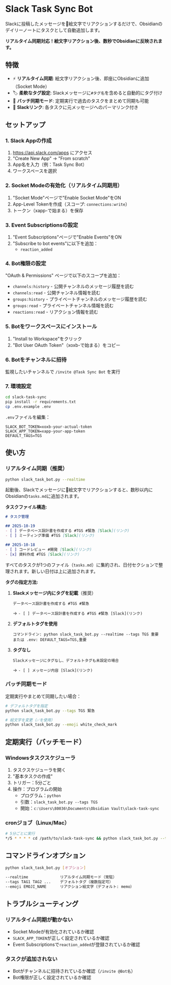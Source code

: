 # Slack Task Sync Bot

Slackに投稿したメッセージを📝絵文字でリアクションするだけで、Obsidianのデイリーノートにタスクとして自動追加します。

**リアルタイム同期対応！絵文字リアクション後、数秒でObsidianに反映されます。**

## 特徴

- ⚡ **リアルタイム同期**: 絵文字リアクション後、即座にObsidianに追加（Socket Mode）
- 🏷️ **柔軟なタグ設定**: Slackメッセージに`#タグ名`を含めると自動的にタグ付け
- 🔄 **バッチ同期モード**: 定期実行で過去のタスクをまとめて同期も可能
- 📝 **Slackリンク**: 各タスクに元メッセージへのパーマリンク付き

## セットアップ

### 1. Slack Appの作成

1. https://api.slack.com/apps にアクセス
2. "Create New App" → "From scratch"
3. App名を入力（例：Task Sync Bot）
4. ワークスペースを選択

### 2. Socket Modeの有効化（リアルタイム同期用）

1. "Socket Mode"ページで"Enable Socket Mode"をON
2. App-Level Tokenを作成（スコープ: `connections:write`）
3. トークン（xapp-で始まる）を保存

### 3. Event Subscriptionsの設定

1. "Event Subscriptions"ページで"Enable Events"をON
2. "Subscribe to bot events"に以下を追加：
   - `reaction_added`

### 4. Bot権限の設定

"OAuth & Permissions" ページで以下のスコープを追加：
- `channels:history` - 公開チャンネルのメッセージ履歴を読む
- `channels:read` - 公開チャンネル情報を読む
- `groups:history` - プライベートチャンネルのメッセージ履歴を読む
- `groups:read` - プライベートチャンネル情報を読む
- `reactions:read` - リアクション情報を読む

### 5. Botをワークスペースにインストール

1. "Install to Workspace"をクリック
2. "Bot User OAuth Token"（xoxb-で始まる）をコピー

### 6. Botをチャンネルに招待

監視したいチャンネルで `/invite @Task Sync Bot` を実行

### 7. 環境設定

```bash
cd slack-task-sync
pip install -r requirements.txt
cp .env.example .env
```

`.env`ファイルを編集：
```
SLACK_BOT_TOKEN=xoxb-your-actual-token
SLACK_APP_TOKEN=xapp-your-app-token
DEFAULT_TAGS=TGS
```

## 使い方

### リアルタイム同期（推奨）

```bash
python slack_task_bot.py --realtime
```

起動後、Slackでメッセージに📝絵文字でリアクションすると、数秒以内にObsidianの`tasks.md`に追加されます。

**タスクファイル構造:**
```markdown
# タスク管理

## 2025-10-19
- [ ] データベース設計書を作成する #TGS #緊急 [Slack](リンク)
- [ ] ミーティング準備 #TGS [Slack](リンク)

## 2025-10-18
- [ ] コードレビュー #開発 [Slack](リンク)
- [x] 資料作成 #TGS [Slack](リンク)
```

すべてのタスクが1つのファイル（`tasks.md`）に集約され、日付セクションで整理されます。新しい日付は上に追加されます。

**タグの指定方法:**

1. **Slackメッセージ内にタグを記載**（推奨）
   ```
   データベース設計書を作成する #TGS #緊急
   ```
   → `- [ ] データベース設計書を作成する #TGS #緊急 [Slack](リンク)`

2. **デフォルトタグを使用**
   ```
   コマンドライン: python slack_task_bot.py --realtime --tags TGS 重要
   または .env: DEFAULT_TAGS=TGS,重要
   ```

3. **タグなし**
   ```
   Slackメッセージにタグなし、デフォルトタグも未設定の場合
   ```
   → `- [ ] メッセージ内容 [Slack](リンク)`

### バッチ同期モード

定期実行やまとめて同期したい場合：

```bash
# デフォルトタグを指定
python slack_task_bot.py --tags TGS 緊急

# 絵文字を変更（✅を使用）
python slack_task_bot.py --emoji white_check_mark
```

## 定期実行（バッチモード）

### Windowsタスクスケジューラ

1. タスクスケジューラを開く
2. "基本タスクの作成"
3. トリガー：5分ごと
4. 操作：プログラムの開始
   - プログラム：`python`
   - 引数：`slack_task_bot.py --tags TGS`
   - 開始：`c:\Users\80036\Documents\Obsidian Vault\slack-task-sync`

### cronジョブ（Linux/Mac）

```bash
# 5分ごとに実行
*/5 * * * * cd /path/to/slack-task-sync && python slack_task_bot.py --tags TGS
```

## コマンドラインオプション

```bash
python slack_task_bot.py [オプション]

--realtime              リアルタイム同期モード（常駐）
--tags TAG1 TAG2 ...    デフォルトタグ（複数指定可）
--emoji EMOJI_NAME      リアクション絵文字（デフォルト: memo）
```

## トラブルシューティング

### リアルタイム同期が動かない

- Socket Modeが有効化されているか確認
- `SLACK_APP_TOKEN`が正しく設定されているか確認
- Event Subscriptionsで`reaction_added`が登録されているか確認

### タスクが追加されない

- Botがチャンネルに招待されているか確認（`/invite @Bot名`）
- Bot権限が正しく設定されているか確認
